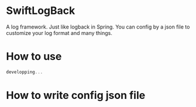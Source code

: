 # SwiftLogBack
A log framework. Just like logback in Spring. You can config by a json file to customize your log format and many things.

# How to use
```swift
developping...
```

# How to write config json file
